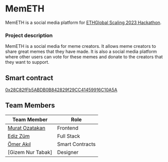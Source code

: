 # MemETH

MemETH is a social media platform for [ETHGlobal Scaling 2023 Hackathon](https://ethglobal.com/events/scaling2023).

### Project description

MemETH is a social media for meme creators. It allows meme creators to share great memes that they have made. It is also a social media platform where other users can vote for these memes and donate to the creators that they want to support.

## Smart contract

[0x28C82fFb5ABDB0B842829f29CC41459916C10A5A](https://goerli.etherscan.io/address/0x28c82ffb5abdb0b842829f29cc41459916c10a5a#code)

## Team Members

| Team Member                                           | Role            |
| ----------------------------------------------------- | --------------- |
| [Murat Ozatakan](https://twitter.com/OzatakanMurat)   | Frontend        |
| [Ediz Züm](https://github.com/edizzum)                | Full Stack      |
| [Ömer Akıl](https://twitter.com/0xPallex)             | Smart Contracts |
| [Gizem Nur Tabak]                                     | Designer        |
